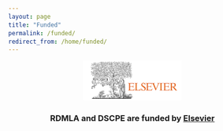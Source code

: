 ```yaml
---
layout: page
title: "Funded"
permalink: /funded/
redirect_from: /home/funded/
---
```



<p align="center"><img src="images/icons_logos/partner_institutions_logos/Elsevier.png" alt="Elsevier Logo" width="200"></p> 
<h3><b><p align="center"> RDMLA and DSCPE are funded by <a href="https://www.eslevier.com" target="_blank">Elsevier</a></b></h3></p>

